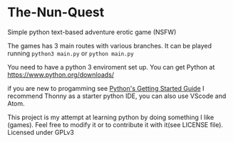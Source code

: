 # The-Nun-Quest
Simple python text-based adventure erotic game (NSFW)

The games has 3 main routes with various branches.
It can be played running `python3 main.py` or `python main.py`

You need to have a python 3 enviroment set up.
You can get Python at https://www.python.org/downloads/

if you are new to progamming see [Python's Getting Started Guide](https://www.python.org/about/gettingstarted/)
I recommend Thonny as a starter python IDE, you can also use VScode and Atom.



This project is my attempt at learning python by doing something I like (games).
Feel free to modify it or to contribute it with it(see LICENSE file).
Licensed under GPLv3

